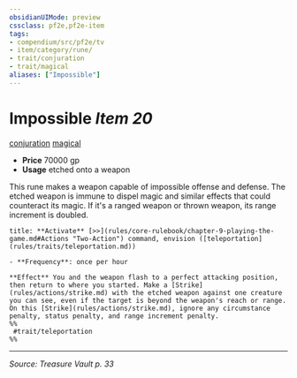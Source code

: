```yaml
---
obsidianUIMode: preview
cssclass: pf2e,pf2e-item
tags:
- compendium/src/pf2e/tv
- item/category/rune/
- trait/conjuration
- trait/magical
aliases: ["Impossible"]
---
```

# Impossible *Item 20*  
[conjuration](conjuration.md "Conjuration School Trait")  [magical](magical.md "Magical Item Trait")  

- **Price** 70000 gp
- **Usage** etched onto a weapon

This rune makes a weapon capable of impossible offense and defense. The etched weapon is immune to dispel magic and similar effects that could counteract its magic. If it's a ranged weapon or thrown weapon, its range increment is doubled.

```ad-embed-ability
title: **Activate** [>>](rules/core-rulebook/chapter-9-playing-the-game.md#Actions "Two-Action") command, envision ([teleportation](rules/traits/teleportation.md))

- **Frequency**: once per hour

**Effect** You and the weapon flash to a perfect attacking position, then return to where you started. Make a [Strike](rules/actions/strike.md) with the etched weapon against one creature you can see, even if the target is beyond the weapon's reach or range. On this [Strike](rules/actions/strike.md), ignore any circumstance penalty, status penalty, and range increment penalty.  
%%
 #trait/teleportation 
%%
```


---
*Source: Treasure Vault p. 33*